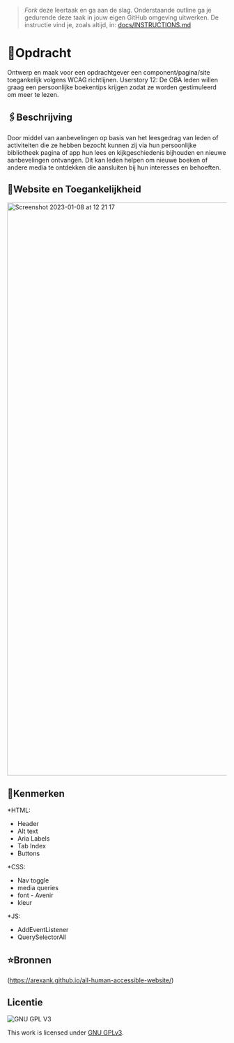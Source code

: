 > _Fork_ deze leertaak en ga aan de slag. Onderstaande outline ga je gedurende deze taak in jouw eigen GitHub omgeving uitwerken. De instructie vind je, zoals altijd, in: [docs/INSTRUCTIONS.md](docs/INSTRUCTIONS.md)

# 📝Opdracht
Ontwerp en maak voor een opdrachtgever een component/pagina/site toegankelijk volgens WCAG richtlijnen. 
Userstory 12: De OBA leden willen graag een persoonlijke boekentips krijgen zodat ze worden gestimuleerd om meer te lezen.

## 🖇Beschrijving
Door middel van aanbevelingen op basis van het leesgedrag van leden of activiteiten die ze hebben bezocht kunnen zij via hun persoonlijke bibliotheek pagina of app hun lees en kijkgeschiedenis bijhouden en nieuwe aanbevelingen ontvangen. Dit kan leden helpen om nieuwe boeken of andere media te ontdekken die aansluiten bij hun interesses en behoeften.

## 👥Website en Toegankelijkheid

<img width="1314" alt="Screenshot 2023-01-08 at 12 21 17" src="https://user-images.githubusercontent.com/94745953/211211760-a38e82f7-e156-44a8-a692-b9b928aed286.png">





## 📌Kenmerken

*HTML:
- Header
- Alt text
- Aria Labels
- Tab Index
- Buttons


*CSS:

- Nav toggle
- media queries
- font - Avenir
- kleur

*JS:
- AddEventListener
- QuerySelectorAll


## ⭐️Bronnen
(https://arexank.github.io/all-human-accessible-website/)
## Licentie

![GNU GPL V3](https://www.gnu.org/graphics/gplv3-127x51.png)

This work is licensed under [GNU GPLv3](./LICENSE).
